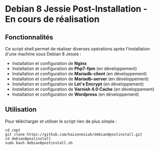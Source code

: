 # Debian 8 Jessie Post-Installation - En cours de réalisation
## Fonctionnalités
Ce script shell permet de réaliser diverses opérations après l'installation d'une machine sous Debian 8 Jessie :
- Installation et configuration de **Nginx** 
- Installation et configuration de **Php7-fpm** (en développement)
- Installation et configuration de **Mariadb-client** (en développement)
- Installation et configuration de **Mariadb-server** (en développement)
- Installation et configuration de **Let's Encrypt** (en développement)
- Installation et configuration de **Varnish 4.0 Cache** (en développement)
- Installation et configuration de **Wordpress** (en développement)

## Utilisation
Pour télécharger et utiliser le script rien de plus simple :
```
cd /opt
git clone https://github.com/kaizeneziak/debian8postinstall.git
cd debian8postinstall
sudo bash debian8postinstall.sh
```
